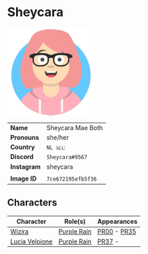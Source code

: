 # Sheycara

<img src="https://raw.githubusercontent.com/jesskelsall/astarus-images/main/players/7ce672195efb5f36.png" height="200" />

|||
| --- | --- |
| **Name** | Sheycara Mae Both | player.3
| **Pronouns** | she/her |
| **Country** | `NL 🇳🇱` |
| **Discord** | `Sheycara#9567` |
| **Instagram** | sheycara |
||
| **Image ID** | `7ce672195efb5f36` |

## Characters

| Character | Role(s) | Appearances |
| --- | --- | --- |
| [Wizira](../characters/wizira.md) | [Purple Rain](../campaigns/C1-purple-rain.md) | [PR00](../sessions/completed/PR00.md) - [PR35](../sessions/completed/PR35.md) |
| [Lucia Velpione](../characters/lucia-velpione.md) | [Purple Rain](../campaigns/C1-purple-rain.md) | [PR37](../sessions/upcoming/PR37.md) - |
